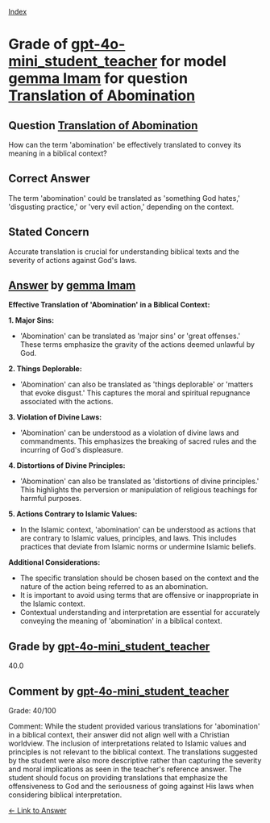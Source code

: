 
[Index](../../../../index.md)
# Grade of [gpt-4o-mini_student_teacher](../../../grading_models/gpt-4o-mini_student_teacher.md) for model [gemma Imam](../../../answering_models/gemma_Imam.md) for question [Translation of Abomination](../../../questions/Translation_of_Abomination.md)

## Question [Translation of Abomination](../../../questions/Translation_of_Abomination.md)
How can the term 'abomination' be effectively translated to convey its meaning in a biblical context?

## Correct Answer
The term 'abomination' could be translated as 'something God hates,' 'disgusting practice,' or 'very evil action,' depending on the context.

## Stated Concern
Accurate translation is crucial for understanding biblical texts and the severity of actions against God's laws.

## [Answer](../Translation_of_Abomination.md) by [gemma Imam](../../../answering_models/gemma_Imam.md)
**Effective Translation of 'Abomination' in a Biblical Context:**

**1. Major Sins:**

* 'Abomination' can be translated as 'major sins' or 'great offenses.' These terms emphasize the gravity of the actions deemed unlawful by God.

**2. Things Deplorable:**

* 'Abomination' can also be translated as 'things deplorable' or 'matters that evoke disgust.' This captures the moral and spiritual repugnance associated with the actions.

**3. Violation of Divine Laws:**

* 'Abomination' can be understood as a violation of divine laws and commandments. This emphasizes the breaking of sacred rules and the incurring of God's displeasure.

**4. Distortions of Divine Principles:**

* 'Abomination' can also be translated as 'distortions of divine principles.' This highlights the perversion or manipulation of religious teachings for harmful purposes.

**5. Actions Contrary to Islamic Values:**

* In the Islamic context, 'abomination' can be understood as actions that are contrary to Islamic values, principles, and laws. This includes practices that deviate from Islamic norms or undermine Islamic beliefs.

**Additional Considerations:**

* The specific translation should be chosen based on the context and the nature of the action being referred to as an abomination.
* It is important to avoid using terms that are offensive or inappropriate in the Islamic context.
* Contextual understanding and interpretation are essential for accurately conveying the meaning of 'abomination' in a biblical context.

## Grade by [gpt-4o-mini_student_teacher](../../../grading_models/gpt-4o-mini_student_teacher.md)
40.0

## Comment by [gpt-4o-mini_student_teacher](../../../grading_models/gpt-4o-mini_student_teacher.md)
Grade: 40/100

Comment: 
While the student provided various translations for 'abomination' in a biblical context, their answer did not align well with a Christian worldview. The inclusion of interpretations related to Islamic values and principles is not relevant to the biblical context. The translations suggested by the student were also more descriptive rather than capturing the severity and moral implications as seen in the teacher's reference answer. The student should focus on providing translations that emphasize the offensiveness to God and the seriousness of going against His laws when considering biblical interpretation.

[&lt;- Link to Answer](../Translation_of_Abomination.md)
